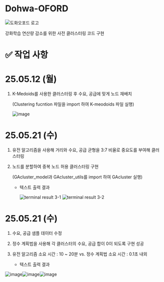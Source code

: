 # Dohwa-OFORD

![도화오포드 로고](https://github.com/user-attachments/assets/dca41e5b-5bb4-4e19-bc52-766451dbccd6)

강화학습 연산량 감소를 위한 사전 클러스터링 코드 구현

# ✅ 작업 사항
# 25.05.12 (월)
1. K-Medoids를 사용한 클러스터링 후 수요, 공급에 맞게 노드 재배치

   (Clustering fucntion 파일을 import 하여 K-meodoids 파일 실행)
   
   ![image](https://github.com/user-attachments/assets/3c96abbc-89c6-4592-9c8d-2cef288fbe1b)


# 25.05.21 (수)
1. 유전 알고리즘을 사용해 거리와 수요, 공급 균형을 3:7 비율로 중요도를 부여해 클러스터링
2. 노드를 분할하여 중복 노드 허용 클러스터링 구현

   (GAcluster_model과 GAcluster_utils를 import 하여 GAcluster 실행)

   * 텍스트 출력 결과

     ![terminal result 3-1](https://github.com/user-attachments/assets/bdc7271f-7284-46f2-bf66-ffc534529069)
     ![terminal result 3-2](https://github.com/user-attachments/assets/7bffa6f7-e58a-48d8-943a-85313f56eace)


# 25.05.21 (수)
1. 수요, 공급 샘플 데이터 수정
2. 정수 계획법을 사용해 각 클러스터의 수요, 공급 합이 0이 되도록 구현 성공
3. 유전 알고리즘 소요 시간 : 10 ~ 20분 vs. 정수 계획법 소요 시간 : 0.1초 내외

   * 텍스트 출력 결과

  ![image](https://github.com/user-attachments/assets/601b464b-a00a-44bd-a3a5-cdbe040e37f8)![image](https://github.com/user-attachments/assets/65d2e82c-5eed-4818-887f-f872e0550f71)![image](https://github.com/user-attachments/assets/6ce96e85-c542-4929-bec8-606a7c4c944e)





